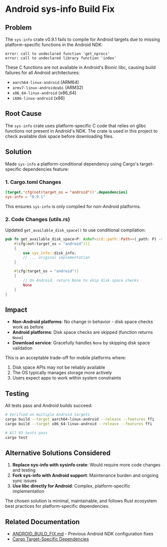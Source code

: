 # Android sys-info Build Fix

## Problem

The `sys-info` crate v0.9.1 fails to compile for Android targets due to missing platform-specific functions in the Android NDK:

```
error: call to undeclared function 'get_nprocs'
error: call to undeclared library function 'index'
```

These C functions are not available in Android's Bionic libc, causing build failures for all Android architectures:
- `aarch64-linux-android` (ARM64)
- `armv7-linux-androideabi` (ARM32)
- `x86_64-linux-android` (x86_64)
- `i686-linux-android` (x86)

## Root Cause

The `sys-info` crate uses platform-specific C code that relies on glibc functions not present in Android's NDK. The crate is used in this project to check available disk space before downloading files.

## Solution

Made `sys-info` a platform-conditional dependency using Cargo's target-specific dependencies feature:

### 1. Cargo.toml Changes

```toml
[target.'cfg(not(target_os = "android"))'.dependencies]
sys-info = "0.9.1"
```

This ensures `sys-info` is only compiled for non-Android platforms.

### 2. Code Changes (utils.rs)

Updated `get_available_disk_space()` to use conditional compilation:

```rust
pub fn get_available_disk_space<P: AsRef<std::path::Path>>(_path: P) -> Option<u64> {
    #[cfg(not(target_os = "android"))]
    {
        use sys_info::disk_info;
        // ... original implementation
    }

    #[cfg(target_os = "android")]
    {
        // On Android, return None to skip disk space checks
        None
    }
}
```

## Impact

- **Non-Android platforms**: No change in behavior - disk space checks work as before
- **Android platforms**: Disk space checks are skipped (function returns `None`)
- **Download service**: Gracefully handles `None` by skipping disk space validation

This is an acceptable trade-off for mobile platforms where:
1. Disk space APIs may not be reliably available
2. The OS typically manages storage more actively
3. Users expect apps to work within system constraints

## Testing

All tests pass and Android builds succeed:

```bash
# Verified on multiple Android targets
cargo build --target aarch64-linux-android --release --features ffi
cargo build --target x86_64-linux-android --release --features ffi

# All 93 tests pass
cargo test
```

## Alternative Solutions Considered

1. **Replace sys-info with sysinfo crate**: Would require more code changes and testing
2. **Fork sys-info with Android support**: Maintenance burden and ongoing sync issues
3. **Use libc directly for Android**: Complex, platform-specific implementation

The chosen solution is minimal, maintainable, and follows Rust ecosystem best practices for platform-specific dependencies.

## Related Documentation

- [ANDROID_BUILD_FIX.md](./ANDROID_BUILD_FIX.md) - Previous Android NDK configuration fixes
- [Cargo Target-Specific Dependencies](https://doc.rust-lang.org/cargo/reference/specifying-dependencies.html#platform-specific-dependencies)
